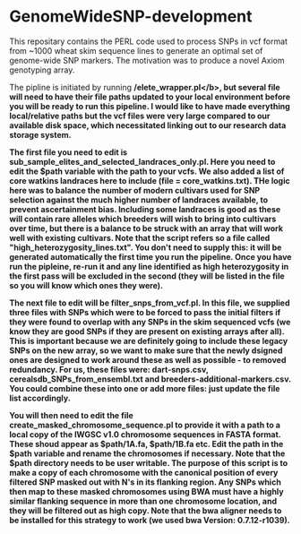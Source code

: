 # GenomeWideSNP-development

This repositary contains the PERL code used to process SNPs in vcf format from ~1000 wheat skim sequence lines to generate an optimal set of genome-wide SNP markers.  The motivation was to produce a novel Axiom genotyping array.

The pipline is initiated by running <b>/elete_wrapper.pl<\/b>, but several file will need to have their file paths updated to your local environment before you will be ready to run this pipeline.  I would like to have made everything local/relative paths but the vcf files were very large compared to our available disk space, which necessitated linking out to our research data storage system.  

The first file you need to edit is sub_sample_elites_and_selected_landraces_only.pl. Here you need to edit the $path variable with the path to your vcfs.
We also added a list of core watkins landraces here to include (file = core_watkins.txt). THe logic here was to balance the number of modern cultivars used for SNP selection against the much higher number of landraces available, to prevent ascertainment bias. Including some landraces is good as these will contain rare alleles which breeders will wish to bring into cultivars over time, but there is a balance to be struck with an array that will work well with existing cultivars. Note that the script refers so a file called "high_heterozygosity_lines.txt".  You don't need to supply this: it will be generated automatically the first time you run the pipeline.  Once you have run the pipleine, re-run it and any line identified as high heterozygosity in the first pass will be excluded in the second (they will be listed in the file so you will know which ones they were).

The next file to edit will be filter_snps_from_vcf.pl. In this file, we supplied three files with SNPs which were to be forced to pass the initial filters if they were found to overlap with any SNPs in the skim sequenced vcfs (we know they are good SNPs if they are present on existing arrays after all). This is important because we are definitely going to include these legacy SNPs on the new array, so we want to make sure that the newly dsigned ones are designed to work around these as well as possible - to removed redundancy. For us, these files were: dart-snps.csv, cerealsdb_SNPs_from_ensembl.txt and breeders-additional-markers.csv. You could combine these into one or add more files: just update the file list accordingly.  

You will then need to edit the file create_masked_chromosome_sequence.pl to provide it with a path to a local copy of the IWGSC v1.0 chromosome sequences in FASTA format. These shoud appear as $path/1A.fa, $path/1B.fa etc.  Edit the path in the $path variable and rename the chromosomes if necessary. Note that the $path directory needs to be user writable.  The purpose of this script is to make a copy of each chromosome with the canonical position of every filtered SNP masked out with N's in its flanking region. Any SNPs which then map to these masked chromosomes using BWA must have a highly similar flanking sequence in more than one chromosome location, and they will be filtered out as high copy.  Note that the bwa aligner needs to be installed for this strategy to work (we used bwa Version: 0.7.12-r1039). 


